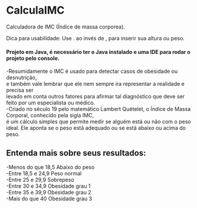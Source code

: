 # CalculaIMC
Calculadora de IMC (Índice de massa corporea). 

Dica para usabilidade:
Use . ao invés de , para inserir sua altura ou peso.

#### Projeto em Java, é necessário ter o Java instalado e uma IDE para rodar o projeto pelo console.

-Resumidamente o IMC é usado para detectar casos de obesidade ou desnutrição, <br>
e também vale lembrar que ele nem sempre ira representar a realidade e precisa ser<br>
levado em conta outros fatores para afirmar tal diagnóstico que deve ser feito por um especialista ou médico.<br>
-Criado no século 19 pelo matemático Lambert Quételet, o Índice de Massa Corporal, conhecido pela sigla IMC,<br>
é um cálculo simples que permite medir se alguém está ou não com o peso ideal. Ele aponta se o peso está adequado ou se está abaixo ou acima do peso.

## Entenda mais sobre seus resultados:

-Menos do que 18,5	Abaixo do peso<br>
-Entre 18,5 e 24,9	Peso normal<br>
-Entre 25 e 29,9	Sobrepeso<br>
-Entre 30 e 34,9	Obesidade grau 1<br>
-Entre 35 e 39,9	Obesidade grau 2<br>
-Mais do que 40	Obesidade grau 3<br>

